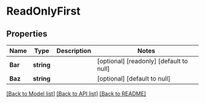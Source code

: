 # ReadOnlyFirst

## Properties
Name | Type | Description | Notes
------------ | ------------- | ------------- | -------------
**Bar** | **string** |  | [optional] [readonly] [default to null]
**Baz** | **string** |  | [optional] [default to null]

[[Back to Model list]](../README.md#documentation-for-models) [[Back to API list]](../README.md#documentation-for-api-endpoints) [[Back to README]](../README.md)


